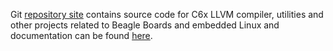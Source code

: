 Git [repository site][1] contains source code for C6x LLVM compiler, utilities
and other projects related to Beagle Boards and embedded Linux and documentation
can be found [here][2].

[1]: https://www.studentrobotics.org/git/
[2]: https://www.studentrobotics.org/trac/wiki/Beagleboard_DSP
